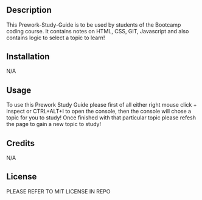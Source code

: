 # <PREWORK-STUDY-GUIDE>

## Description

This Prework-Study-Guide is to be used by students of the Bootcamp coding course. It contains notes on HTML, CSS, GIT, Javascript and also contains logic to select a topic to learn!

## Installation

N/A

## Usage

To use this Prework Study Guide please first of all either right mouse click + inspect or CTRL+ALT+I to open the console, then the console will chose a topic for you to study! Once finished with that particular topic please refesh the page to gain a new topic to study!

## Credits

N/A

## License

PLEASE REFER TO MIT LICENSE IN REPO 
